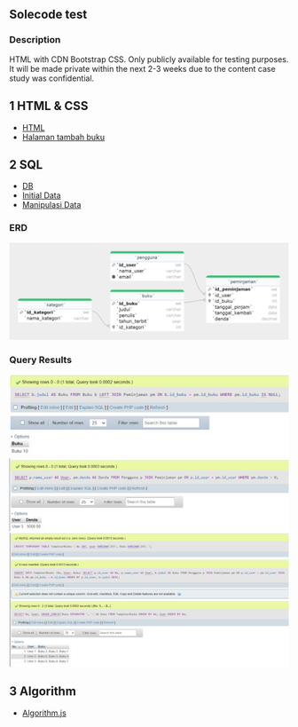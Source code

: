 ## Solecode test

### Description
HTML with CDN Bootstrap CSS. Only publicly available for testing purposes. It will be made private within the next 2-3 weeks due to the content case study was confidential.

<!-- make text clickable to file algorithm.js -->
## 1 HTML & CSS
- [HTML](/src/index.html)
- [Halaman tambah buku](/src/add-books.html)

## 2 SQL
- [DB](siperpus.sql)
- [Initial Data](initialData.sql)
- [Manipulasi Data](sql%20query.sql)

### ERD
![ERD](ERD_siperpus.png)

### Query Results
![1](query1.png)
![2](query2.png)
![3](query3.png)

## 3 Algorithm
- [Algorithm.js](algorithm.js)
